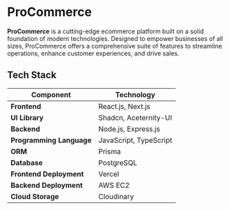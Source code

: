 # ProCommerce

**ProCommerce** is a cutting-edge ecommerce platform built on a solid foundation of modern technologies. Designed to empower businesses of all sizes, ProCommerce offers a comprehensive suite of features to streamline operations, enhance customer experiences, and drive sales.

## Tech Stack
| **Component** | **Technology** |
| ------------- | -------------- |
| **Frontend**      | React.js, Next.js |
| **UI Library**    | Shadcn, Aceternity-UI |
| **Backend**       | Node.js, Express.js   |
| **Programming Language** | JavaScript, TypeScript |
| **ORM** | Prisma |
| **Database** | PostgreSQL |
| **Frontend Deployment** | Vercel |
| **Backend Deployment** | AWS EC2 |
| **Cloud Storage** | Cloudinary |